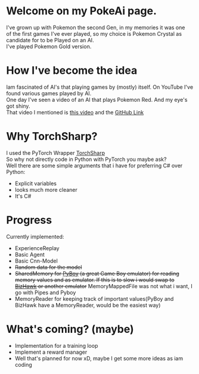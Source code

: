 # Welcome on my PokeAi page.

I've grown up with Pokemon the second Gen, in my memories it was one   
of the first games I've ever played, so my choice is Pokemon Crystal as candidate for to be Played on an AI.  
I've played Pokemon Gold version.

# How I've become the idea

Iam fascinated of AI's that playing games by (mostly) itself. On YouTube I've found various games played by AI.  
One day I've seen a video of an AI that plays Pokemon Red. And my eye's got shiny.  
That video I mentioned is [this video](https://youtu.be/DcYLT37ImBY?si=5z2TVmkCj7bYP7Dh)
and the [GitHub Link](https://github.com/PWhiddy/PokemonRedExperiments)

# Why TorchSharp?

I used the PyTorch Wrapper [TorchSharp](https://github.com/dotnet/TorchSharp)  
So why not directly code in Python with PyTorch you maybe ask?  
Well there are some simple arguments that i have for preferring C# over Python:

- Explicit variables
- looks much more cleaner
- It's C#

# Progress

Currently implemented:

- ExperienceReplay
- Basic Agent
- Basic Cnn-Model
- ~~Random data for the model~~
- ~~SharedMemory for [PyBoy](https://github.com/Baekalfen/PyBoy) (a great Game Boy emulator) for reading memory values and
  as emulator. If this is to slow i would swap to [BizHawk](https://github.com/TASEmulators/BizHawk) or another emulator~~
  MemoryMappedFile was not what i want, I go with Pipes and Pyboy
- MemoryReader for keeping track of important values(PyBoy and BizHawk have a MemoryReader, would be the easiest way)

# What's coming? (maybe)

- Implementation for a training loop
- Implement a reward manager
- Well that's planned for now xD, maybe I get some more ideas as iam coding